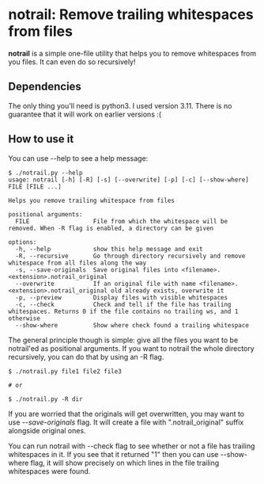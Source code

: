 # notrail: Remove trailing whitespaces from files

**notrail** is a simple one-file utility that helps you to remove whitespaces from you files. It can even do so recursively!

## Dependencies

The only thing you'll need is python3. I used version 3.11. There is no guarantee that it will work on earlier versions  :(

## How to use it

You can use --help to see a help message:

```
$ ./notrail.py --help
usage: notrail [-h] [-R] [-s] [--overwrite] [-p] [-c] [--show-where] FILE [FILE ...]

Helps you remove trailing whitespace from files

positional arguments:
  FILE                  File from which the whitespace will be removed. When -R flag is enabled, a directory can be given

options:
  -h, --help            show this help message and exit
  -R, --recursive       Go through directory recursively and remove whitespace from all files along the way
  -s, --save-originals  Save original files into <filename>.<extension>.notrail_original
  --overwrite           If an original file with name <filename>.<extension>.notrail_original old already exists, overwrite it
  -p, --preview         Display files with visible whitespaces
  -c, --check           Check and tell if the file has trailing whitespaces. Returns 0 if the file contains no trailing ws, and 1 otherwise
  --show-where          Show where check found a trailing whitespace
```

The general principle though is simple: give all the files you want to be notrail'ed as positional arguments. If you want to notrail the whole directory recursively, you can do that by using an -R flag.

```
$ ./notrail.py file1 file2 file3

# or

$ ./notrail.py -R dir
```

If you are worried that the originals will get overwritten, you may want to use *--save-originals* flag. It will create a file with ".notrail\_original" suffix alongside original ones.

You can run notrail with --check flag to see whether or not a file has trailing whitespaces in it. If you see that it returned "1" then you can use --show-where flag, it will show precisely on which lines in the file trailing whitespaces were found.
